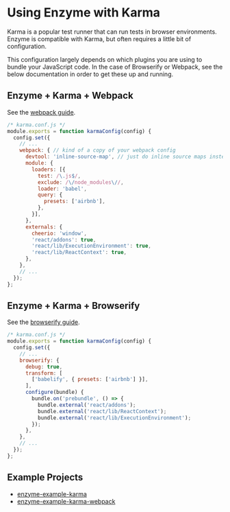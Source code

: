# Using Enzyme with Karma

Karma is a popular test runner that can run tests in browser environments. Enzyme is compatible with
Karma, but often requires a little bit of configuration.

This configuration largely depends on which plugins you are using to bundle your JavaScript code.  In
the case of Browserify or Webpack, see the below documentation in order to get these up and running.


## Enzyme + Karma + Webpack

See the [webpack guide](webpack.md).

```js
/* karma.conf.js */
module.exports = function karmaConfig(config) {
  config.set({
    // ...
    webpack: { // kind of a copy of your webpack config
      devtool: 'inline-source-map', // just do inline source maps instead of the default
      module: {
        loaders: [{
          test: /\.js$/,
          exclude: /\/node_modules\//,
          loader: 'babel',
          query: {
            presets: ['airbnb'],
          },
        }],
      },
      externals: {
        cheerio: 'window',
        'react/addons': true,
        'react/lib/ExecutionEnvironment': true,
        'react/lib/ReactContext': true,
      },
    },
    // ...
  });
};
```

## Enzyme + Karma + Browserify

See the [browserify guide](browserify.md).

```js
/* karma.conf.js */
module.exports = function karmaConfig(config) {
  config.set({
    // ...
    browserify: {
      debug: true,
      transform: [
        ['babelify', { presets: ['airbnb'] }],
      ],
      configure(bundle) {
        bundle.on('prebundle', () => {
          bundle.external('react/addons');
          bundle.external('react/lib/ReactContext');
          bundle.external('react/lib/ExecutionEnvironment');
        });
      },
    },
    // ...
  });
};
```


## Example Projects

- [enzyme-example-karma](https://github.com/lelandrichardson/enzyme-example-karma)
- [enzyme-example-karma-webpack](https://github.com/lelandrichardson/enzyme-example-karma-webpack)
